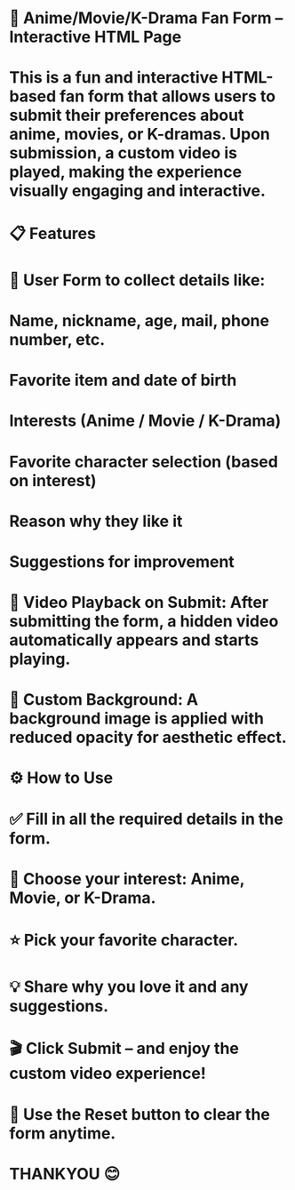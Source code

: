 # 🎥 Anime/Movie/K-Drama Fan Form – Interactive HTML Page
# This is a fun and interactive HTML-based fan form that allows users to submit their preferences about anime, movies, or K-dramas. Upon submission, a custom video is played, making the experience visually engaging and interactive.

# 📋 Features
# 🎯 User Form to collect details like:

# Name, nickname, age, mail, phone number, etc.

# Favorite item and date of birth

# Interests (Anime / Movie / K-Drama)

# Favorite character selection (based on interest)

# Reason why they like it

# Suggestions for improvement

# 🎥 Video Playback on Submit: After submitting the form, a hidden video automatically appears and starts playing.

# 🎨 Custom Background: A background image is applied with reduced opacity for aesthetic effect.

# ⚙️ How to Use
# ✅ Fill in all the required details in the form.

# 📌 Choose your interest: Anime, Movie, or K-Drama.

# ⭐ Pick your favorite character.

# 💡 Share why you love it and any suggestions.

# 🎬 Click Submit – and enjoy the custom video experience!

# 🔄 Use the Reset button to clear the form anytime.
# THANKYOU 😊
